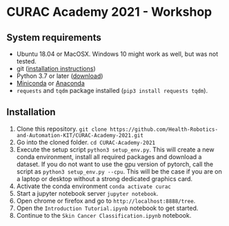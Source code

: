# CURAC Academy 2021 - Workshop
## System requirements
* Ubuntu 18.04 or MacOSX. Windows 10 might work as well, but was not tested.
* git ([installation instructions](https://git-scm.com/downloads))
* Python 3.7 or later ([download](https://www.python.org/downloads/))
* [Miniconda](https://docs.conda.io/en/latest/miniconda.html) or [Anaconda](https://docs.anaconda.com/anaconda/install/)
* `requests` and `tqdm` package installed (`pip3 install requests tqdm`).

## Installation
1. Clone this repository. `git clone https://github.com/Health-Robotics-and-Automation-KIT/CURAC-Academy-2021.git`
2. Go into the cloned folder. `cd CURAC-Academy-2021` 
3. Execute the setup script `python3 setup_env.py`. This will create a new conda environment, install all required packages and download a dataset. If you do not want to use the gpu version of pytorch, call the script as `python3 setup_env.py --cpu`. This will be the case if you are on a laptop or desktop without a strong dedicated graphics card.
4. Activate the conda environment `conda activate curac` 
5. Start a jupyter notebook server `jupyter notebook`.
6. Open chrome or firefox and go to `http://localhost:8888/tree`.
7. Open the `Introduction Tutorial.ipynb` notebook to get started.
8. Continue to the `Skin Cancer Classification.ipynb` notebook.
